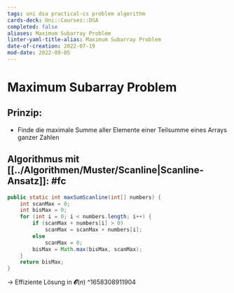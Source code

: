 ```yaml
---
tags: uni dsa practical-cs problem algorithm
cards-deck: Uni::Courses::DSA
completed: false
aliases: Maximum Subarray Problem
linter-yaml-title-alias: Maximum Subarray Problem
date-of-creation: 2022-07-19
mod-date: 2022-09-05
---
```


# Maximum Subarray Problem

## Prinzip:
- Finde die maximale Summe aller Elemente einer Teilsumme eines Arrays ganzer Zahlen

## Algorithmus mit [[../Algorithmen/Muster/Scanline|Scanline-Ansatz]]: #fc
```java
public static int maxSumScanline(int[] numbers) {
	int scanMax = 0;
	int bisMax = 0;
	for (int i = 0; i < numbers.length; i++) {
		if (scanMax + numbers[i] > 0)
			scanMax = scanMax + numbers[i];
		else
			scanMax = 0;
		bisMax = Math.max(bisMax, scanMax);
	}
	return bisMax;
}
```
→ Effiziente Lösung in $\mathbfcal{O}(n)$
^1658308911904
